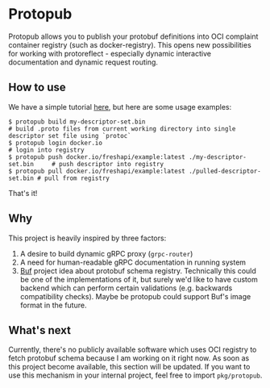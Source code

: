 # Protopub

Protopub allows you to publish your protobuf definitions into OCI complaint container registry
(such as docker-registry). This opens new possibilities for working with protoreflect - especially
dynamic interactive documentation and dynamic request routing.

## How to use

We have a simple tutorial [here](docs/tutorial.md), but here are some usage examples:

```bas
$ protopub build my-descriptor-set.bin                                        # build .proto files from current working directory into single descriptor set file using `protoc`
$ protopub login docker.io                                                    # login into registry
$ protopub push docker.io/freshapi/example:latest ./my-descriptor-set.bin     # push descriptor into registry
$ protopub pull docker.io/freshapi/example:latest ./pulled-descriptor-set.bin # pull from registry 
```

That's it!

## Why

This project is heavily inspired by three factors:
1. A desire to build dynamic gRPC proxy (`grpc-router`)
2. A need for human-readable gRPC documentation in running system
3. [Buf](https://github.com/bufbuild/buf) project idea about protobuf schema registry. Technically this could be one of
the implementations of it, but surely we'd like to have custom backend which can perform certain validations
(e.g. backwards compatibility checks). Maybe be protopub could support Buf's image format in the future.

## What's next

Currently, there's no publicly available software which uses OCI registry to fetch protobuf schema because I am 
working on it right now. As soon as this project become available, this section will be updated. If you want
to use this mechanism in your internal project, feel free to import `pkg/protopub`.
